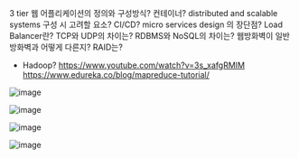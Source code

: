 


3 tier 웹 어플리케이션의 정의와 구성방식?
컨테이너?
distributed and scalable systems 구성 시 고려할 요소?
CI/CD?
micro services design 의 장단점?
Load Balancer란?
TCP와 UDP의 차이는?
RDBMS와 NoSQL의 차이는?
웹방화벽이 일반 방화벽과 어떻게 다른지?
RAID는?
- Hadoop?
https://www.youtube.com/watch?v=3s_xafgRMIM
https://www.edureka.co/blog/mapreduce-tutorial/



![image](https://user-images.githubusercontent.com/94558947/166263572-4c3cd784-9b6c-4267-830d-ca01602efa22.png)


![image](https://user-images.githubusercontent.com/94558947/166263766-6f126c6d-e4e2-4ec5-8224-63d3b9de3c81.png)

![image](https://user-images.githubusercontent.com/94558947/166263938-150637ca-f672-4d96-9687-9577498d725a.png)


![image](https://user-images.githubusercontent.com/94558947/166265921-9ee92c54-2d79-4680-821b-25d5fba2239c.png)

